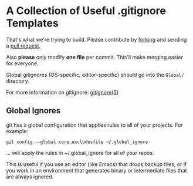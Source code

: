 # A Collection of Useful .gitignore Templates

That's what we're trying to build. Please contribute
by [forking][fk] and sending a [pull request][pr].

Also **please** only modify **one file** per commit. This'll
make merging easier for everyone.

Global gitignores (OS-specific, editor-specific) should go into the
`Global/` directory.

For more information on gitignore: [gitignore(5)][g5]

[fk]: http://help.github.com/forking/
[pr]: http://help.github.com/pull-requests/
[g5]: http://man.cx/gitignore

## Global Ignores

git has a global configuration that applies rules to all of
your projects. For example:

    git config --global core.excludesfile ~/.global_ignore

... will apply the rules in ~/.global_ignore for all of your repos.

This is useful if you use an editor (like Emacs) that drops backup files,
or if you work in an environment that generates binary or intermediate
files that are always ignored.